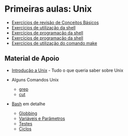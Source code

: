 # Primeiras aulas: Unix 

* [Exercícios de revisão de Conceitos Básicos](unix/folha1.pdf) 
* [Exercícios de utilização da shell](unix/folha2.pdf) 
* [Exercícios de programação da shell](unix/folha3.pdf) 
* [Exercícios de programação da shell](unix/folha4.pdf) 
* [Exercícios de utilização do comando make](folha5.md) 

## Material de Apoio
* [Introdução a Unix](unix/Unix.ppt) - Tudo o que queria saber sobre Unix

* Alguns Comandos Unix
    + [grep](http://www.panix.com/~elflord/unix/grep.html)
    + [cut](http://www.computerhope.com/unix/ucut.htm)

* [Bash](http://tldp.org/LDP/abs/html/) em detalhe
    + [Globbing](http://tldp.org/LDP/abs/html/globbingref.html)
    + [Variáveis e Parâmetros](http://tldp.org/LDP/abs/html/variables.html)
    + [Testes](http://tldp.org/LDP/abs/html/tests.html)
    + [Ciclos](http://tldp.org/LDP/abs/html/loops.html)

